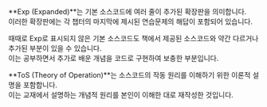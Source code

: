 **Exp (Expanded)**는 기본 소스코드에 여러 줄이 추가된 확장판을 의미합니다.   
이러한 확장판에는 각 챕터의 마지막에 제시된 연습문제의 해답이 포함되어 있습니다.

때때로 Exp로 표시되지 않은 기본 소스코드도 책에서 제공된 소스코드와 약간 다르거나 추가된 부분이 있을 수 있습니다.   
이는 공부하면서 추가로 배운 개념을 코드로 구현하여 보충한 부분입니다.

**ToS (Theory of Operation)**는 소스코드의 작동 원리를 이해하기 위한 이론적 설명을 포함합니다.   
이는 교재에서 설명하는 개념적 원리를 본인이 이해한 대로 재작성한 것입니다.
